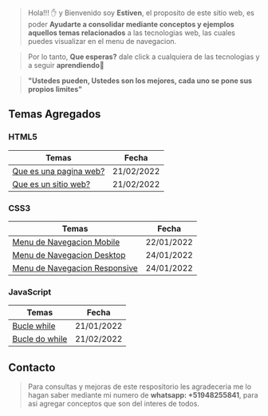 > Hola!!! ✋ y Bienvenido soy **Estiven**, el proposito de este sitio web, es poder **Ayudarte a consolidar mediante conceptos y ejemplos aquellos temas relacionados** a las tecnologias web, las cuales puedes visualizar en el menu de navegacion.

> Por lo tanto, **Que esperas?** dale click a cualquiera de las tecnologias y a seguir **aprendiendo**👨

> **"Ustedes pueden, Ustedes son los mejores, cada uno se pone sus propios limites"**

## **Temas Agregados**

### **HTML5**

| Temas                                              | Fecha      |
| -------------------------------------------------- | ---------- |
| [Que es una pagina web?](html5.html#id-pagina-web) | 21/02/2022 |
| [Que es un sitio web?](html5.html#id-sitio-web)    | 21/02/2022 |

### **CSS3**

| Temas                                                          | Fecha      |
| -------------------------------------------------------------- | ---------- |
| [Menu de Navegacion Mobile](css3.html#menu-nav-mobile)         | 22/01/2022 |
| [Menu de Navegacion Desktop](css3.html#menu-nav-desktop)       | 24/01/2022 |
| [Menu de Navegacion Responsive](css3.html#menu-nav-responsive) | 24/01/2022 |

### **JavaScript**

| Temas                                               | Fecha      |
| --------------------------------------------------- | ---------- |
| [Bucle while](javascript.html#id-bucle-while)       | 21/01/2022 |
| [Bucle do while](javascript.html#id-bucle-do-while) | 21/02/2022 |

## **Contacto**

> Para consultas y mejoras de este respositorio les agradeceria me lo hagan saber mediante mi numero de **whatsapp: +51948255841**, para asi agregar conceptos que son del interes de todos.
